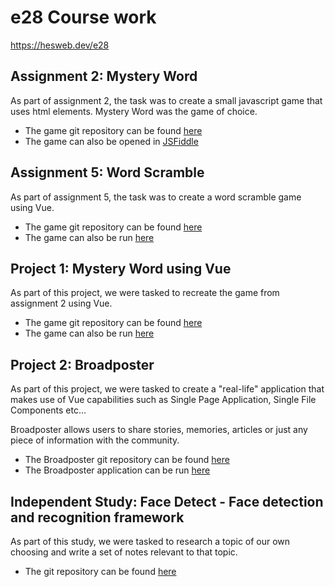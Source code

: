 # e28 Course work
<https://hesweb.dev/e28>


## Assignment 2: Mystery Word

As part of assignment 2, the task was to create a small javascript game that uses html elements. Mystery Word was the game of choice.
- The game git repository can be found [here](https://github.com/DoryAzar/e28/tree/master/game)
- The game can also be opened in [JSFiddle](https://jsfiddle.net/Dory/nvd53c7m/)

## Assignment 5: Word Scramble

As part of assignment 5, the task was to create a word scramble game using Vue.
- The game git repository can be found [here](https://github.com/DoryAzar/e28/tree/master/word-scramble)
- The game can also be run [here](http://e28word-scramble.broadposter.com/)

## Project 1: Mystery Word using Vue

As part of this project, we were tasked to recreate the game from assignment 2 using Vue.
- The game git repository can be found [here](https://github.com/DoryAzar/e28/tree/master/p1)
- The game can also be run [here](http://e28p1.broadposter.com)

## Project 2: Broadposter

As part of this project, we were tasked to create a "real-life" application that makes use of Vue capabilities such as Single Page Application, Single File Components etc...

Broadposter allows users to share stories, memories, articles or just any piece of information with the community.
- The Broadposter git repository can be found [here](https://github.com/DoryAzar/e28/tree/master/p2)
- The Broadposter application can be run [here](http://e28p2.broadposter.com)


## Independent Study: Face Detect - Face detection and recognition framework

As part of this study, we were tasked to research a topic of our own choosing and write a set of notes relevant to that topic.
- The git repository can be found [here](https://github.com/DoryAzar/e28/tree/master/independent-study)

